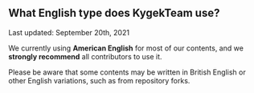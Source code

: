## What English type does KygekTeam use?

Last updated: September 20th, 2021

We currently using **American English** for most of our contents, and we **strongly recommend** all contributors to use it.

Please be aware that some contents may be written in British English or other English variations, such as from repository forks.
